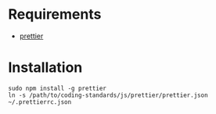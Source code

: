 # Requirements

- [prettier](https://prettier.io)

# Installation
    sudo npm install -g prettier
    ln -s /path/to/coding-standards/js/prettier/prettier.json ~/.prettierrc.json
